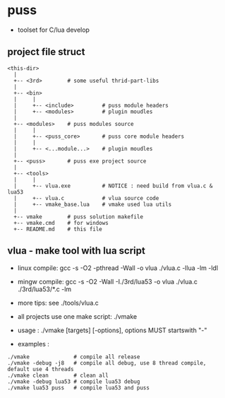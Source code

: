 puss
===========

* toolset for C/lua develop
 
project file struct
-----------

```
<this-dir>
  |
  +-- <3rd>        # some useful thrid-part-libs
  |
  +-- <bin>
  |     |
  |     +-- <include>         # puss module headers
  |     +-- <modules>         # plugin moudles
  |
  +-- <modules>    # puss modules source
  |     |
  |     +-- <puss_core>       # puss core module headers
  |     |
  |     +-- <...module...>    # plugin moudles
  |
  +-- <puss>       # puss exe project source
  |
  +-- <tools>
  |     |
  |     +-- vlua.exe          # NOTICE : need build from vlua.c & lua53
  |     +-- vlua.c            # vlua source code
  |     +-- vmake_base.lua    # vmake used lua utils
  |
  +-- vmake        # puss solution makefile
  +-- vmake.cmd    # for windows
  +-- README.md	   # this file
```

vlua - make tool with lua script
-----------

* linux compile: gcc -s -O2 -pthread -Wall -o vlua ./vlua.c -llua -lm -ldl
* mingw compile: gcc -s -O2 -Wall -I./3rd/lua53 -o vlua ./vlua.c ./3rd/lua53/*.c -lm

* more tips: see ./tools/vlua.c

* all projects use one make script: ./vmake
* usage : ./vmake [targets] [-options], options MUST startswith "-"
* examples :
```
./vmake              # compile all release
./vmake -debug -j8   # compile all debug, use 8 thread compile, default use 4 threads
./vmake clean        # clean all
./vmake -debug lua53 # compile lua53 debug
./vmake lua53 puss   # compile lua53 and puss
```

